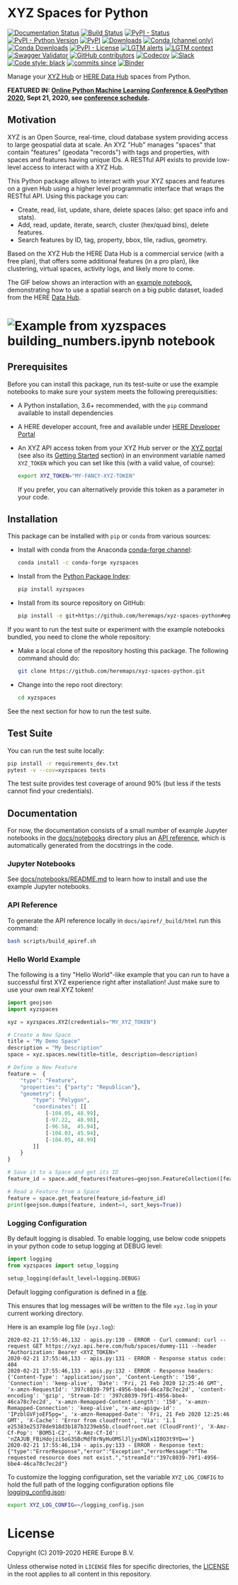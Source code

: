 # XYZ Spaces for Python

[![Documentation Status](https://readthedocs.org/projects/xyz-spaces-python/badge/?version=latest)](https://xyz-spaces-python.readthedocs.io/en/latest/?badge=latest)
[![Build Status](https://travis-ci.com/heremaps/xyz-spaces-python.svg?branch=master)](https://travis-ci.com/github/heremaps/xyz-spaces-python)
[![PyPI - Status](https://img.shields.io/pypi/status/xyzspaces)](https://pypi.org/project/xyzspaces/)
[![PyPI - Python Version](https://img.shields.io/pypi/pyversions/xyzspaces)](https://pypi.org/project/xyzspaces/)
[![PyPI](https://img.shields.io/pypi/v/xyzspaces)](https://pypi.org/project/xyzspaces/)
[![Downloads](https://pepy.tech/badge/xyzspaces)](https://pepy.tech/project/xyzspaces)
[![Conda (channel only)](https://img.shields.io/conda/vn/conda-forge/xyzspaces)](https://anaconda.org/conda-forge/xyzspaces)
[![Conda Downloads](https://img.shields.io/conda/dn/conda-forge/xyzspaces)](https://anaconda.org/conda-forge/xyzspaces)
[![PyPI - License](https://img.shields.io/pypi/l/xyzspaces)](https://pypi.org/project/xyzspaces/)
[![LGTM alerts](https://img.shields.io/lgtm/alerts/g/heremaps/xyz-spaces-python.svg?logo=lgtm&logoWidth=18)](https://lgtm.com/projects/g/heremaps/xyz-spaces-python/alerts/)
[![LGTM context](https://img.shields.io/lgtm/grade/python/g/heremaps/xyz-spaces-python.svg?logo=lgtm&logoWidth=18)](https://lgtm.com/projects/g/heremaps/xyz-spaces-python/context:python)
[![Swagger Validator](https://img.shields.io/swagger/valid/3.0?specUrl=https%3A%2F%2Fxyz.api.here.com%2Fhub%2Fstatic%2Fopenapi%2Fstable.yaml)](https://xyz.api.here.com/hub/static/swagger/)
[![GitHub contributors](https://img.shields.io/github/contributors/heremaps/xyz-spaces-python)](https://github.com/heremaps/xyz-spaces-python/graphs/contributors)
[![Codecov](https://codecov.io/gh/heremaps/xyz-spaces-python/branch/master/graph/badge.svg)](https://codecov.io/gh/heremaps/xyz-spaces-python)
[![Slack](https://img.shields.io/badge/heredev-datahub-00AFAA?logo=slack)](https://heredev.slack.com)
[![Code style: black](https://img.shields.io/badge/code%20style-black-000000.svg)](https://github.com/psf/black)
[![commits since](https://img.shields.io/github/commits-since/heremaps/xyz-spaces-python/latest.svg)](https://github.com/heremaps/xyz-spaces-python/commits/master)
[![Binder](https://mybinder.org/badge_logo.svg)](https://mybinder.org/v2/gh/heremaps/xyz-spaces-python/master?urlpath=lab/tree/docs/notebooks)

Manage your [XYZ Hub](https://github.com/heremaps/xyz-hub) or [HERE Data Hub](https://developer.here.com/products/data-hub) spaces from Python.

<b>FEATURED IN: [Online Python Machine Learning Conference &amp; GeoPython 2020](http://2020.geopython.net/), Sept 21, 2020, see [conference schedule](http://2020.geopython.net/schedule.html).</b>


## Motivation

XYZ is an Open Source, real-time, cloud database system providing access to large geospatial data at scale. An XYZ "Hub" manages "spaces" that contain "features" (geodata "records") with tags and properties, with spaces and features having unique IDs. A RESTful API exists to provide low-level access to interact with a XYZ Hub.

This Python package allows to interact with your XYZ spaces and features on a given Hub using a higher level programmatic interface that wraps the RESTful API. Using this package you can:

- Create, read, list, update, share, delete spaces (also: get space info and stats).
- Add, read, update, iterate, search, cluster (hex/quad bins), delete features.
- Search features by ID, tag, property, bbox, tile, radius, geometry.

Based on the XYZ Hub the HERE Data Hub is a commercial service (with a free plan), that offers some additional features (in a pro plan), like clustering, virtual spaces, activity logs, and likely more to come.

The GIF below shows an interaction with an [example notebook](https://github.com/heremaps/xyz-spaces-python/blob/master/docs/notebooks/building_numbers.ipynb),
demonstrating how to use a spatial search on a big public dataset, loaded from the HERE [Data Hub](https://here.xyz).

# ![Example from xyzspaces building_numbers.ipynb notebook](https://github.com/heremaps/xyz-spaces-python/raw/master/images/building_numbers.gif)


## Prerequisites

Before you can install this package, run its test-suite or use the example notebooks to make sure your system meets the following prerequisities:

- A Python installation, 3.6+ recommended, with the `pip` command available to install dependencies
- A HERE developer account, free and available under [HERE Developer Portal](https://developer.here.com)
- An XYZ API access token from your XYZ Hub server or the [XYZ portal](https://www.here.xyz) (see also its [Getting
  Started](https://www.here.xyz/getting-started/) section) in an environment variable named `XYZ_TOKEN` which you can
  set like this (with a valid value, of course):

    ```bash
    export XYZ_TOKEN="MY-FANCY-XYZ-TOKEN"
    ```

    If you prefer, you can alternatively provide this token as a parameter in your code.

## Installation

This package can be installed with `pip` or `conda` from various sources:

- Install with conda from the Anaconda [conda-forge channel](https://anaconda.org/conda-forge/xyzspaces):

    ```bash
    conda install -c conda-forge xyzspaces
    ```

- Install from the [Python Package Index](https://pypi.org/project/xyzspaces/):

    ```bash
    pip install xyzspaces
    ```

- Install from its source repository on GitHub:

    ```bash
    pip install -e git+https://github.com/heremaps/xyz-spaces-python#egg=xyzspaces
    ```

If you want to run the test suite or experiment with the example notebooks bundled, you need to clone the whole repository:

- Make a local clone of the repository hosting this package. The following command should do:

    ```bash
    git clone https://github.com/heremaps/xyz-spaces-python.git
    ```

- Change into the repo root directory:

    ```bash
    cd xyzspaces
    ```

See the next section for how to run the test suite.

## Test Suite

You can run the test suite locally:

```bash
pip install -r requirements_dev.txt
pytest -v --cov=xyzspaces tests
```

The test suite provides test coverage of around 90% (but less if the tests cannot find your credentials).

## Documentation

For now, the documentation consists of a small number of example Jupyter notebooks in the [docs/notebooks](https://github.com/heremaps/xyz-spaces-python/tree/master/docs/notebooks) directory plus an [API reference](https://xyz-spaces-python.readthedocs.io/en/latest/index.html), which is automatically generated from the docstrings in the code.

### Jupyter Notebooks

See [docs/notebooks/README.md](https://github.com/heremaps/xyz-spaces-python/blob/master/docs/notebooks/README.md) to learn how to install and use the example Jupyter notebooks.

### API Reference

To generate the API reference locally in `docs/apiref/_build/html` run this command:

```bash
bash scripts/build_apiref.sh
```

### Hello World Example

The following is a tiny "Hello World"-like example that you can run to have a successful first XYZ experience right after installation! Just make sure to use your own real XYZ token!

```python
import geojson
import xyzspaces

xyz = xyzspaces.XYZ(credentials="MY_XYZ_TOKEN")

# Create a New Space
title = "My Demo Space"
description = "My Description"
space = xyz.spaces.new(title=title, description=description)

# Define a New Feature
feature =  {
    "type": "Feature",
    "properties": {"party": "Republican"},
    "geometry": {
        "type": "Polygon",
        "coordinates": [[
            [-104.05, 48.99],
            [-97.22,  48.98],
            [-96.58,  45.94],
            [-104.03, 45.94],
            [-104.05, 48.99]
        ]]
    }
}

# Save it to a Space and get its ID
feature_id = space.add_features(features=geojson.FeatureCollection([feature]))["features"][0]["id"]

# Read a Feature from a Space
feature = space.get_feature(feature_id=feature_id)
print(geojson.dumps(feature, indent=4, sort_keys=True))
```

### Logging Configuration

By default logging is disabled. To enable logging, use below code snippets in your python code to setup logging at DEBUG level:

```python
import logging
from xyzspaces import setup_logging

setup_logging(default_level=logging.DEBUG)
```
Default logging configuration is defined in a [file](https://github.com/heremaps/xyz-spaces-python/blob/master/xyzspaces/config/logconfig.json).

This ensures that log messages will be written to the file `xyz.log` in your current working directory.

Here is an example log file (`xyz.log`):

```text
2020-02-21 17:55:46,132 - apis.py:130 - ERROR - Curl command: curl --request GET https://xyz.api.here.com/hub/spaces/dummy-111 --header "Authorization: Bearer <XYZ_TOKEN>"
2020-02-21 17:55:46,133 - apis.py:131 - ERROR - Response status code: 404
2020-02-21 17:55:46,133 - apis.py:132 - ERROR - Response headers: {'Content-Type': 'application/json', 'Content-Length': '150', 'Connection': 'keep-alive', 'Date': 'Fri, 21 Feb 2020 12:25:46 GMT', 'x-amzn-RequestId': '397c8039-79f1-4956-bbe4-46ca78c7ec2d', 'content-encoding': 'gzip', 'Stream-Id': '397c8039-79f1-4956-bbe4-46ca78c7ec2d', 'x-amzn-Remapped-Content-Length': '150', 'x-amzn-Remapped-Connection': 'keep-alive', 'x-amz-apigw-id': 'IPzblGVFjoEF5pg=', 'x-amzn-Remapped-Date': 'Fri, 21 Feb 2020 12:25:46 GMT', 'X-Cache': 'Error from cloudfront', 'Via': '1.1 e25383e25378de918d3b187b3239eb5b.cloudfront.net (CloudFront)', 'X-Amz-Cf-Pop': 'BOM51-C2', 'X-Amz-Cf-Id': 'nZAJUB_FBiHdojziSoG3SBcMdf8rNyHuOMSlJljyxDNlx1I0O3t9YQ=='}
2020-02-21 17:55:46,134 - apis.py:133 - ERROR - Response text: {"type":"ErrorResponse","error":"Exception","errorMessage":"The requested resource does not exist.","streamId":"397c8039-79f1-4956-bbe4-46ca78c7ec2d"}
```
To customize the logging configuration, set the variable `XYZ_LOG_CONFIG` to hold the full path of the logging configuration options file [logging_config.json](https://github.com/heremaps/xyz-spaces-python/blob/master/xyzspaces/config/logconfig.json):

```bash
export XYZ_LOG_CONFIG=~/logging_config.json
```

# License

Copyright (C) 2019-2020 HERE Europe B.V.

Unless otherwise noted in `LICENSE` files for specific directories, the [LICENSE](https://github.com/heremaps/xyz-spaces-python/blob/master/LICENSE) in the root applies to all content in this repository.
